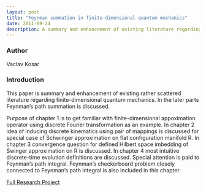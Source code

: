```yaml
---
layout: post
title: "Feynman summation in finite-dimensional quantum mechanics"
date: 2011-09-24
description: A summary and enhancement of existing literature regarding finite-dimensional quantum mechanics. In the later parts Feynman’s path summation is discussed.
---
```


### Author
Vaclav Kosar

### Introduction
This paper is summary and enhancement of existing rather scattered literature regarding finite-dimensional quantum mechanics. In the later parts Feynman’s path summation is discussed.

Purpose of chapter 1 is to get familiar with finite-dimensional appoximation operator using discrete Fourier transformation as an example. In chapter 2 idea of inducing discrete kinematics using pair of mappings is discussed for special case of Schwinger approximation on flat configuration manifold R. In chapter 3 convergence question for defined Hilbert space imbedding of Swinger approximation on R is discussed. In chapter 4 most intuitive discrete-time evolution definitions are discussed. Special attention is paid to Feynman’s path integral. Feynman’s checkerboard problem closely connected to Feynman’s path integral is also included in this chapter.

[Full Research Project](http://physics.fjfi.cvut.cz/publications/mf/2009/Kosar_res.pdf)
